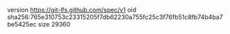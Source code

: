 version https://git-lfs.github.com/spec/v1
oid sha256:765e310753c23315205f7db62230a755fc25c3f76fb51c8fb74b4ba7be5425ec
size 29360
